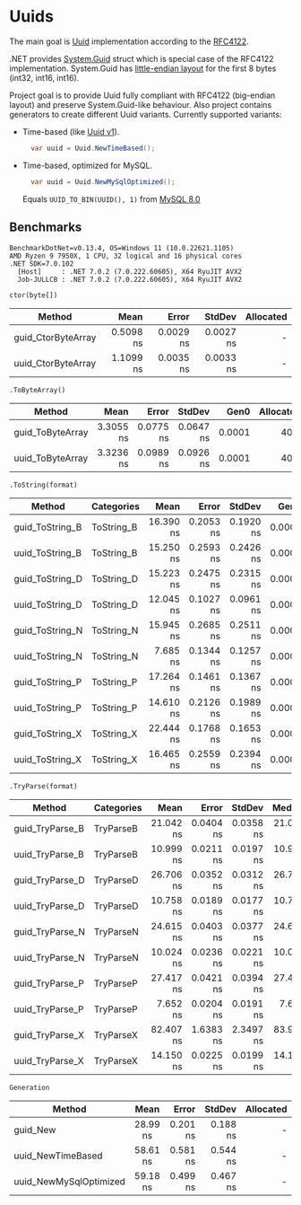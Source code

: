 # Uuids

The main goal is [Uuid](./src/Uuids/Uuid.cs) implementation according to the [RFC4122](https://tools.ietf.org/html/rfc4122).

.NET provides [System.Guid](https://docs.microsoft.com/en-us/dotnet/api/system.guid) struct which is special case of the RFC4122 implementation. System.Guid has [little-endian layout](https://github.com/dotnet/runtime/blob/v7.0.0/src/libraries/System.Private.CoreLib/src/System/Guid.cs#L30-L32) for the first 8 bytes (int32, int16, int16).

Project goal is to provide Uuid fully compliant with RFC4122 (big-endian layout) and preserve System.Guid-like behaviour. Also project contains generators to create different Uuid variants. Currently supported variants:

- Time-based (like [Uuid v1](https://tools.ietf.org/html/rfc4122#section-4.1.3)).

  ```csharp
    var uuid = Uuid.NewTimeBased();
  ```

- Time-based, optimized for MySQL.

  ```csharp
    var uuid = Uuid.NewMySqlOptimized();
  ```

  Equals `UUID_TO_BIN(UUID(), 1)` from [MySQL 8.0](https://dev.mysql.com/doc/refman/8.0/en/miscellaneous-functions.html#function_uuid-to-bin)

## Benchmarks

```
BenchmarkDotNet=v0.13.4, OS=Windows 11 (10.0.22621.1105)
AMD Ryzen 9 7950X, 1 CPU, 32 logical and 16 physical cores
.NET SDK=7.0.102
  [Host]     : .NET 7.0.2 (7.0.222.60605), X64 RyuJIT AVX2
  Job-JULLCB : .NET 7.0.2 (7.0.222.60605), X64 RyuJIT AVX2
```

`ctor(byte[])`

| Method             |      Mean |     Error |    StdDev | Allocated |
|--------------------|----------:|----------:|----------:|----------:|
| guid_CtorByteArray | 0.5098 ns | 0.0029 ns | 0.0027 ns |         - |
| uuid_CtorByteArray | 1.1099 ns | 0.0035 ns | 0.0033 ns |         - |

`.ToByteArray()`

| Method           |      Mean |     Error |    StdDev |   Gen0 | Allocated |
|------------------|----------:|----------:|----------:|-------:|----------:|
| guid_ToByteArray | 3.3055 ns | 0.0775 ns | 0.0647 ns | 0.0001 |      40 B |
| uuid_ToByteArray | 3.3236 ns | 0.0989 ns | 0.0926 ns | 0.0001 |      40 B |

`.ToString(format)`

| Method          | Categories |      Mean |     Error |    StdDev |   Gen0 | Allocated |
|-----------------|------------|----------:|----------:|----------:|-------:|----------:|
| guid_ToString_B | ToString_B | 16.390 ns | 0.2053 ns | 0.1920 ns | 0.0002 |     104 B |
| uuid_ToString_B | ToString_B | 15.250 ns | 0.2593 ns | 0.2426 ns | 0.0002 |     104 B |
| guid_ToString_D | ToString_D | 15.223 ns | 0.2475 ns | 0.2315 ns | 0.0001 |      96 B |
| uuid_ToString_D | ToString_D | 12.045 ns | 0.1027 ns | 0.0961 ns | 0.0002 |      96 B |
| guid_ToString_N | ToString_N | 15.945 ns | 0.2685 ns | 0.2511 ns | 0.0001 |      88 B |
| uuid_ToString_N | ToString_N |  7.685 ns | 0.1344 ns | 0.1257 ns | 0.0002 |      88 B |
| guid_ToString_P | ToString_P | 17.264 ns | 0.1461 ns | 0.1367 ns | 0.0002 |     104 B |
| uuid_ToString_P | ToString_P | 14.610 ns | 0.2126 ns | 0.1989 ns | 0.0002 |     104 B |
| guid_ToString_X | ToString_X | 22.444 ns | 0.1768 ns | 0.1653 ns | 0.0003 |     160 B |
| uuid_ToString_X | ToString_X | 16.465 ns | 0.2559 ns | 0.2394 ns | 0.0003 |     160 B |

`.TryParse(format)`

| Method          | Categories |      Mean |     Error |    StdDev |    Median | Allocated |
|-----------------|------------|----------:|----------:|----------:|----------:|----------:|
| guid_TryParse_B | TryParseB  | 21.042 ns | 0.0404 ns | 0.0358 ns | 21.044 ns |         - |
| uuid_TryParse_B | TryParseB  | 10.999 ns | 0.0211 ns | 0.0197 ns | 10.998 ns |         - |
| guid_TryParse_D | TryParseD  | 26.706 ns | 0.0352 ns | 0.0312 ns | 26.703 ns |         - |
| uuid_TryParse_D | TryParseD  | 10.758 ns | 0.0189 ns | 0.0177 ns | 10.758 ns |         - |
| guid_TryParse_N | TryParseN  | 24.615 ns | 0.0403 ns | 0.0377 ns | 24.617 ns |         - |
| uuid_TryParse_N | TryParseN  | 10.024 ns | 0.0236 ns | 0.0221 ns | 10.024 ns |         - |
| guid_TryParse_P | TryParseP  | 27.417 ns | 0.0421 ns | 0.0394 ns | 27.427 ns |         - |
| uuid_TryParse_P | TryParseP  |  7.652 ns | 0.0204 ns | 0.0191 ns |  7.656 ns |         - |
| guid_TryParse_X | TryParseX  | 82.407 ns | 1.6383 ns | 2.3497 ns | 83.912 ns |         - |
| uuid_TryParse_X | TryParseX  | 14.150 ns | 0.0225 ns | 0.0199 ns | 14.154 ns |         - |

`Generation`

| Method                 |   Mean   |    Error |   StdDev | Allocated |
|------------------------|:--------:|---------:|---------:|----------:|
| guid_New               | 28.99 ns | 0.201 ns | 0.188 ns |         - |
| uuid_NewTimeBased      | 58.61 ns | 0.581 ns | 0.544 ns |         - |
| uuid_NewMySqlOptimized | 59.18 ns | 0.499 ns | 0.467 ns |         - |
